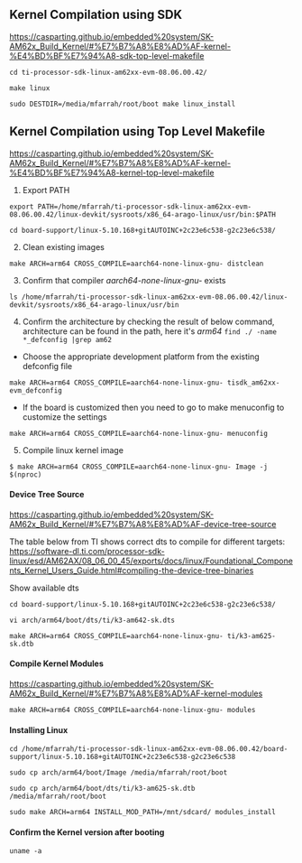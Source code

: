 ## Kernel Compilation using SDK
https://casparting.github.io/embedded%20system/SK-AM62x_Build_Kernel/#%E7%B7%A8%E8%AD%AF-kernel-%E4%BD%BF%E7%94%A8-sdk-top-level-makefile

`cd ti-processor-sdk-linux-am62xx-evm-08.06.00.42/`

`make linux`

`sudo DESTDIR=/media/mfarrah/root/boot make linux_install`

## Kernel Compilation using Top Level Makefile
https://casparting.github.io/embedded%20system/SK-AM62x_Build_Kernel/#%E7%B7%A8%E8%AD%AF-kernel-%E4%BD%BF%E7%94%A8-kernel-top-level-makefile
1. Export PATH

`export PATH=/home/mfarrah/ti-processor-sdk-linux-am62xx-evm-08.06.00.42/linux-devkit/sysroots/x86_64-arago-linux/usr/bin:$PATH`

`cd board-support/linux-5.10.168+gitAUTOINC+2c23e6c538-g2c23e6c538/`

2. Clean existing images

`make ARCH=arm64 CROSS_COMPILE=aarch64-none-linux-gnu- distclean`

3. Confirm that compiler _aarch64-none-linux-gnu-_ exists

`ls /home/mfarrah/ti-processor-sdk-linux-am62xx-evm-08.06.00.42/linux-devkit/sysroots/x86_64-arago-linux/usr/bin`

4. Confirm the architecture by checking the result of below command, architecture can be found in the path, here it's _arm64_ `find ./ -name *_defconfig |grep am62`
* Choose the appropriate development platform from the existing defconfig file

`make ARCH=arm64 CROSS_COMPILE=aarch64-none-linux-gnu- tisdk_am62xx-evm_defconfig`
* If the board is customized then you need to go to make menuconfig to customize the settings

`make ARCH=arm64 CROSS_COMPILE=aarch64-none-linux-gnu- menuconfig`

5. Compile linux kernel image

`$ make ARCH=arm64 CROSS_COMPILE=aarch64-none-linux-gnu- Image -j $(nproc)`

#### Device Tree Source
https://casparting.github.io/embedded%20system/SK-AM62x_Build_Kernel/#%E7%B7%A8%E8%AD%AF-device-tree-source

The table below from TI shows correct dts to compile for different targets:
https://software-dl.ti.com/processor-sdk-linux/esd/AM62AX/08_06_00_45/exports/docs/linux/Foundational_Components_Kernel_Users_Guide.html#compiling-the-device-tree-binaries

Show available dts

`cd board-support/linux-5.10.168+gitAUTOINC+2c23e6c538-g2c23e6c538/`

`vi arch/arm64/boot/dts/ti/k3-am642-sk.dts`

`make ARCH=arm64 CROSS_COMPILE=aarch64-none-linux-gnu- ti/k3-am625-sk.dtb`

#### Compile Kernel Modules
https://casparting.github.io/embedded%20system/SK-AM62x_Build_Kernel/#%E7%B7%A8%E8%AD%AF-kernel-modules

`make ARCH=arm64 CROSS_COMPILE=aarch64-none-linux-gnu- modules`

#### Installing Linux
`cd /home/mfarrah/ti-processor-sdk-linux-am62xx-evm-08.06.00.42/board-support/linux-5.10.168+gitAUTOINC+2c23e6c538-g2c23e6c538`

`sudo cp arch/arm64/boot/Image /media/mfarrah/root/boot`

`sudo cp arch/arm64/boot/dts/ti/k3-am625-sk.dtb /media/mfarrah/root/boot`

`sudo make ARCH=arm64 INSTALL_MOD_PATH=/mnt/sdcard/ modules_install`

#### Confirm the Kernel version after booting
`uname -a`